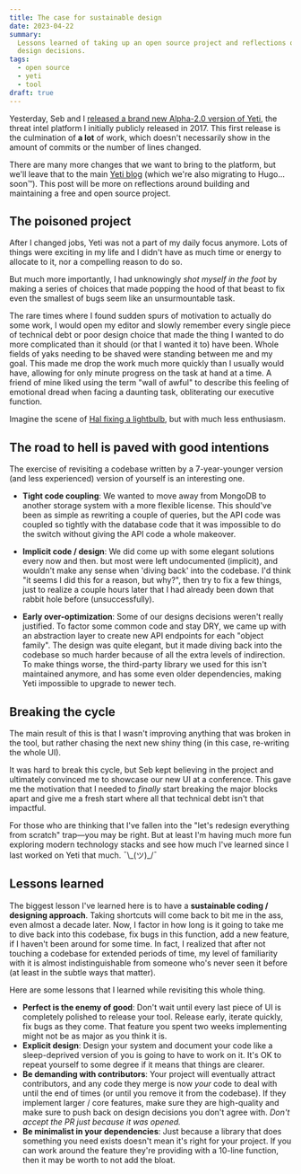 ```yaml
---
title: The case for sustainable design
date: 2023-04-22
summary:
  Lessons learned of taking up an open source project and reflections on bad
  design decisions.
tags:
  - open source
  - yeti
  - tool
draft: true
---
```


Yesterday, Seb and I
[released a brand new Alpha-2.0 version of Yeti](https://github.com/yeti-platform/yeti/releases/tag/2.0-Alpha),
the threat intel platform I initially publicly released in 2017. This first
release is the culmination of **a lot** of work, which doesn't necessarily show
in the amount of commits or the number of lines changed.

There are many more changes that we want to bring to the platform, but we'll
leave that to the main [Yeti blog](https://yeti-platform.github.io) (which we're
also migrating to Hugo... soon™️). This post will be more on reflections around
building and maintaining a free and open source project.

## The poisoned project

After I changed jobs, Yeti was not a part of my daily focus anymore. Lots of
things were exciting in my life and I didn't have as much time or energy to
allocate to it, nor a compelling reason to do so.

But much more importantly, I had unknowingly _shot myself in the foot_ by making
a series of choices that made popping the hood of that beast to fix even the
smallest of bugs seem like an unsurmountable task.

The rare times where I found sudden spurs of motivation to actually do some
work, I would open my editor and slowly remember every single piece of technical
debt or poor design choice that made the thing I wanted to do more complicated
than it should (or that I wanted it to) have been. Whole fields of yaks needing
to be shaved were standing between me and my goal. This made me drop the work
much more quickly than I usually would have, allowing for only minute progress
on the task at hand at a time. A friend of mine liked using the term "wall of
awful" to describe this feeling of emotional dread when facing a daunting task,
obliterating our executive function.

Imagine the scene of
[Hal fixing a lightbulb](https://www.youtube.com/watch?v=AbSehcT19u0), but with
much less enthusiasm.

## The road to hell is paved with good intentions

The exercise of revisiting a codebase written by a 7-year-younger version (and
less experienced) version of yourself is an interesting one.

- **Tight code coupling**: We wanted to move away from MongoDB to another
  storage system with a more flexible license. This should've been as simple as
  rewriting a couple of queries, but the API code was coupled so tightly with
  the database code that it was impossible to do the switch without giving the
  API code a whole makeover.

- **Implicit code / design**: We did come up with some elegant solutions every
  now and then. but most were left undocumented (implicit), and wouldn't make
  any sense when 'diving back' into the codebase. I'd think "it seems I did this
  for a reason, but why?", then try to fix a few things, just to realize a
  couple hours later that I had already been down that rabbit hole before
  (unsuccessfully).

- **Early over-optimization**: Some of our designs decisions weren't really
  justified. To factor some common code and stay DRY, we came up with an
  abstraction layer to create new API endpoints for each "object family". The
  design was quite elegant, but it made diving back into the codebase so much
  harder because of all the extra levels of indirection. To make things worse,
  the third-party library we used for this isn't maintained anymore, and has
  some even older dependencies, making Yeti impossible to upgrade to newer tech.

## Breaking the cycle

The main result of this is that I wasn't improving anything that was broken in
the tool, but rather chasing the next new shiny thing (in this case, re-writing
the whole UI).

It was hard to break this cycle, but Seb kept believing in the project and
ultimately convinced me to showcase our new UI at a conference. This gave me the
motivation that I needed to _finally_ start breaking the major blocks apart and
give me a fresh start where all that technical debt isn't that impactful.

For those who are thinking that I've fallen into the "let's redesign everything
from scratch" trap—you may be right. But at least I'm having much more fun
exploring modern technology stacks and see how much I've learned since I last
worked on Yeti that much. ¯\\\_(ツ)\_/¯

## Lessons learned

The biggest lesson I've learned here is to have a **sustainable coding /
designing approach**. Taking shortcuts will come back to bit me in the ass, even
almost a decade later. Now, I factor in how long is it going to take me to dive
back into this codebase, fix bugs in this function, add a new feature, if I
haven't been around for some time. In fact, I realized that after not touching a
codebase for extended periods of time, my level of familiarity with it is almost
indistinguishable from someone who's never seen it before (at least in the
subtle ways that matter).

Here are some lessons that I learned while revisiting this whole thing.

- **Perfect is the enemy of good**: Don't wait until every last piece of UI is
  completely polished to release your tool. Release early, iterate quickly, fix
  bugs as they come. That feature you spent two weeks implementing might not be
  as major as you think it is.
- **Explicit design**: Design your system and document your code like a
  sleep-deprived version of you is going to have to work on it. It's OK to
  repeat yourself to some degree if it means that things are clearer.
- **Be demanding with contributors**: Your project will eventually attract
  contributors, and any code they merge is now _your_ code to deal with until
  the end of times (or until you remove it from the codebase). If they implement
  larger / core features, make sure they are high-quality and make sure to push
  back on design decisions you don't agree with. _Don't accept the PR just
  because it was opened._
- **Be minimalist in your dependencies**: Just because a library that does
  something you need exists doesn't mean it's right for your project. If you can
  work around the feature they're providing with a 10-line function, then it may
  be worth to not add the bloat.
